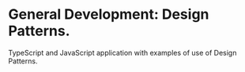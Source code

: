 # General Development: Design Patterns.

TypeScript and JavaScript application with examples of use of Design Patterns.
